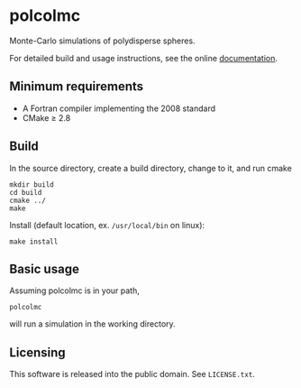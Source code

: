 # polcolmc

Monte-Carlo simulations of polydisperse spheres.

For detailed build and usage instructions, see the online [documentation](https://polcolmc.readthedocs.io/en/latest).

## Minimum requirements

- A Fortran compiler implementing the 2008 standard
- CMake ≥ 2.8

## Build

In the source directory, create a build directory, change to it, and run cmake
```
mkdir build
cd build
cmake ../
make
```

Install (default location, ex. `/usr/local/bin` on linux):

```
make install
```


## Basic usage

Assuming polcolmc is in your path,
```
polcolmc
```
will run a simulation in the working directory.


## Licensing

This software is released into the public domain. See `LICENSE.txt`.
